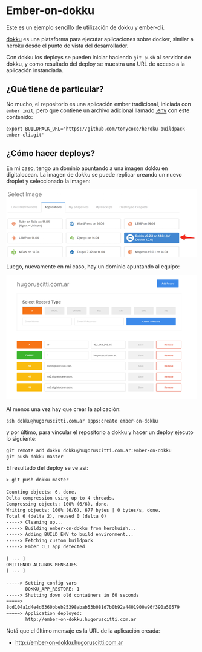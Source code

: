 # Ember-on-dokku

Este es un ejemplo sencillo de utilización de dokku y ember-cli.

[dokku](http://dokku.viewdocs.io/dokku/) es una plataforma para ejecutar aplicaciones sobre docker, similar a heroku desde el punto de vista del desarrollador.

Con dokku los deploys se pueden iniciar haciendo ``git push`` al servidor de dokku, y como resultado del deploy se muestra una URL de acceso a la aplicación instanciada.


## ¿Qué tiene de particular?

No mucho, el repositorio es una aplicación ember tradicional, iniciada con ``ember init``, pero que contiene un archivo adicional llamado [.env](https://github.com/hugoruscitti/ember-on-dokku/blob/master/.env) con este contenido:


```
export BUILDPACK_URL='https://github.com/tonycoco/heroku-buildpack-ember-cli.git'
```

## ¿Cómo hacer deploys?

En mi caso, tengo un dominio apuntando a una imagen dokku en digitalocean. La imagen de dokku se puede replicar creando un nuevo droplet y seleccionado la imagen:

![](images/image.png)

Luego, nuevamente en mi caso, hay un dominio apuntando al equipo:

![](images/dns.png)

Al menos una vez hay que crear la aplicación:

```
ssh dokku@hugoruscitti.com.ar apps:create ember-on-dokku
```


y por último, para vincular el repositorio a dokku y hacer un deploy ejecuto lo siguiente:

```
git remote add dokku dokku@hugoruscitti.com.ar:ember-on-dokku
git push dokku master
```

El resultado del deploy se ve así:

```
> git push dokku master

Counting objects: 6, done.
Delta compression using up to 4 threads.
Compressing objects: 100% (6/6), done.
Writing objects: 100% (6/6), 677 bytes | 0 bytes/s, done.
Total 6 (delta 2), reused 0 (delta 0)
-----> Cleaning up...
-----> Building ember-on-dokku from herokuish...
-----> Adding BUILD_ENV to build environment...
-----> Fetching custom buildpack
-----> Ember CLI app detected

[ ... ]
OMITIENDO ALGUNOS MENSAJES
[ ... ]

-----> Setting config vars
       DOKKU_APP_RESTORE: 1
-----> Shutting down old containers in 60 seconds
=====> 8cd104a1d4e4d6360bbeb25398abab53b081d7b0b92a4401900a96f390a50579
=====> Application deployed:
       http://ember-on-dokku.hugoruscitti.com.ar

```

Notá que el último mensaje es la URL de la aplicación creada:

- http://ember-on-dokku.hugoruscitti.com.ar
